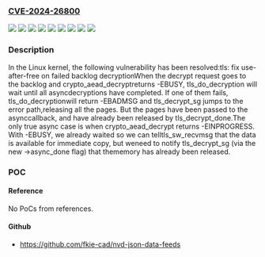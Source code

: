 ### [CVE-2024-26800](https://cve.mitre.org/cgi-bin/cvename.cgi?name=CVE-2024-26800)
![](https://img.shields.io/static/v1?label=Product&message=Linux&color=blue)
![](https://img.shields.io/static/v1?label=Version&message=13eca403876bbea3716e82cdfe6f1e6febb38754%20&color=brightgreen)
![](https://img.shields.io/static/v1?label=Version&message=3ade391adc584f17b5570fd205de3ad029090368%20&color=brightgreen)
![](https://img.shields.io/static/v1?label=Version&message=6.6.18%20&color=brightgreen)
![](https://img.shields.io/static/v1?label=Version&message=6.7.6%20&color=brightgreen)
![](https://img.shields.io/static/v1?label=Version&message=8590541473188741055d27b955db0777569438e3%20&color=brightgreen)
![](https://img.shields.io/static/v1?label=Version&message=ab6397f072e5097f267abf5cb08a8004e6b17694%20&color=brightgreen)
![](https://img.shields.io/static/v1?label=Version&message=cd1bbca03f3c1d845ce274c0d0a66de8e5929f72%20&color=brightgreen)
![](https://img.shields.io/static/v1?label=Vulnerability&message=n%2Fa&color=blue)

### Description

In the Linux kernel, the following vulnerability has been resolved:tls: fix use-after-free on failed backlog decryptionWhen the decrypt request goes to the backlog and crypto_aead_decryptreturns -EBUSY, tls_do_decryption will wait until all asyncdecryptions have completed. If one of them fails, tls_do_decryptionwill return -EBADMSG and tls_decrypt_sg jumps to the error path,releasing all the pages. But the pages have been passed to the asynccallback, and have already been released by tls_decrypt_done.The only true async case is when crypto_aead_decrypt returns -EINPROGRESS. With -EBUSY, we already waited so we can telltls_sw_recvmsg that the data is available for immediate copy, but weneed to notify tls_decrypt_sg (via the new ->async_done flag) that thememory has already been released.

### POC

#### Reference
No PoCs from references.

#### Github
- https://github.com/fkie-cad/nvd-json-data-feeds

